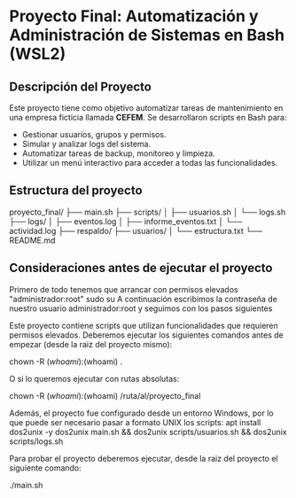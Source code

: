 # Proyecto Final: Automatización y Administración de Sistemas en Bash (WSL2)

## Descripción del Proyecto
Este proyecto tiene como objetivo automatizar tareas de mantenimiento en una empresa ficticia llamada **CEFEM**. Se desarrollaron scripts en Bash para:
- Gestionar usuarios, grupos y permisos.
- Simular y analizar logs del sistema.
- Automatizar tareas de backup, monitoreo y limpieza.
- Utilizar un menú interactivo para acceder a todas las funcionalidades.

## Estructura del proyecto
proyecto_final/
├── main.sh
├── scripts/
│   ├── usuarios.sh
│   └── logs.sh
├── logs/
│   ├── eventos.log
│   ├── informe_eventos.txt
│   └── actividad.log
├── respaldo/
├── usuarios/
│   └── estructura.txt
└── README.md

## Consideraciones antes de ejecutar el proyecto
Primero de todo tenemos que arrancar con permisos elevados "administrador:root"
sudo su 
A continuación escribimos la contraseña de nuestro usuario administrador:root y seguimos con los pasos siguientes

Este proyecto contiene scripts que utilizan funcionalidades que requieren permisos elevados. Deberemos ejecutar los siguientes comandos antes de empezar (desde la raiz del proyecto mismo):

chown -R $(whoami):$(whoami) .

O si lo queremos ejecutar con rutas absolutas:

chown -R $(whoami):$(whoami) /ruta/al/proyecto_final

Además, el proyecto fue configurado desde un entorno Windows, por lo que puede ser necesario pasar a formato UNIX los scripts:
apt install dos2unix -y
dos2unix main.sh && dos2unix scripts/usuarios.sh && dos2unix scripts/logs.sh

Para probar el proyecto deberemos ejecutar, desde la raiz del proyecto el siguiente comando:

./main.sh
